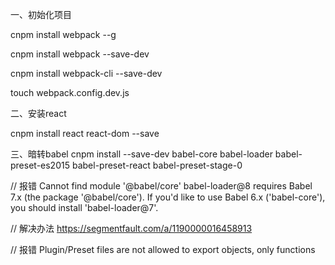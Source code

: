 一、初始化项目

 cnpm install webpack --g
 
 cnpm install webpack --save-dev
 
 cnpm install webpack-cli --save-dev
 
 touch webpack.config.dev.js


二、安装react

 cnpm install react react-dom --save

三、暗转babel
cnpm install --save-dev babel-core babel-loader babel-preset-es2015 babel-preset-react babel-preset-stage-0
 
 // 报错
 Cannot find module '@babel/core'
 babel-loader@8 requires Babel 7.x (the package '@babel/core'). If you'd like to use Babel 6.x ('babel-core'), you should install 'babel-loader@7'.
 
 // 解决办法
 https://segmentfault.com/a/1190000016458913
 
 //  报错
 Plugin/Preset files are not allowed to export objects, only functions